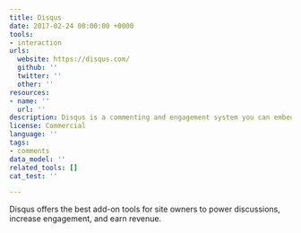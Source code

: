 ```yaml
---
title: Disqus
date: 2017-02-24 00:00:00 +0000
tools:
- interaction
urls:
  website: https://disqus.com/
  github: ''
  twitter: ''
  other: ''
resources:
- name: ''
  url: ''
description: Disqus is a commenting and engagement system you can embed on your website.
license: Commercial
language: ''
tags:
- comments
data_model: ''
related_tools: []
cat_test: ''

---
```

Disqus offers the best add-on tools for site owners to power discussions, increase engagement, and earn revenue.
